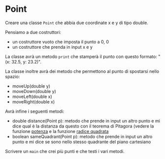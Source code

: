 # Point

Creare una classe `Point` che abbia due coordinate x e y di tipo double.

Pensiamo a due costruttori:

* un costruttore vuoto che imposta il punto a 0, 0
* un costruttore che prenda in input x e y

La classe avrà un metodo `print` che stamperà il punto con questo formato: "(x: 32.5, y: 23.2)".

La classe inoltre avrà dei metodo che permettono al punto di spostarsi nello spazio:

* moveUp(double y)
* moveDown(double y)
* moveLeft(double x)
* moveRight(double x)

Avrà infine i seguenti metodi:

* double distance(Point p): metodo che prende in input un altro punto e mi dice qual è la distanza da questo con il teorema di Pitagora (vedere la funzione [potenza](https://www.geeksforgeeks.org/math-pow-method-in-java-with-example/) e la funzione [radice quadrata](https://www.geeksforgeeks.org/java-sqrt-method-examples/)
* boolean sameQuadrant(Point p): metodo che prende in input un altro punto e mi dice se sono nello stesso quadrante del piano cartesiano

Scrivere un `main` che crei più punti e che testi i vari metodi.
